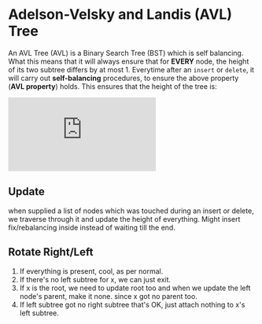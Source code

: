 # Adelson-Velsky and Landis (AVL) Tree
An AVL Tree (AVL) is a Binary Search Tree (BST) which is self balancing. What this means that it will always ensure that for **EVERY** node, the height of its two subtree differs by at most 1. Everytime after an `insert` or `delete`, it will carry out **self-balancing** procedures, to ensure the above property (**AVL property**) holds. This ensures that the height of the tree is:

![equation](https://latex.codecogs.com/gif.latex?height%3DO%28%5Clog%20n%29)

## Update
when supplied a list of nodes which was touched during an insert or delete, we traverse through it and update the height of everything. Might insert fix/rebalancing inside instead of waiting till the end.

## Rotate Right/Left

1. If everything is present, cool, as per normal.
2. If there's no left subtree for x, we can just exit.
3. If x is the root, we need to update root too and when we update the left node's parent, make it none. since x got no parent too.
4. If left subtree got no right subtree that's OK, just attach nothing to x's left subtree.




